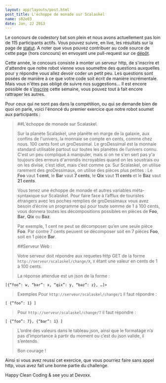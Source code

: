 ```yaml
---
layout: app/layouts/post.html
post_title: L'échoppe de monade sur Scalaskel
name: s02e03
date: Jan, 22 2013
---
```


Le concours de codestory bat son plein et nous avons actuellement pas loin de 115 participants actifs.
Vous pouvez suivre, en live, les résultats sur la page de [statut](http://status.code-story.net/). A noter que vous pouvez contribuer au code source de cette page (hors concours) en envoyant une pull-request sur ce [dépôt](https://github.com/dgageot/code-story-status).

Cette année, le concours consiste à monter un serveur http, de s'inscrire et d'attendre que notre robot vienne vous soumettre des questions auxquelles pour y répondre vous allez devoir coder un petit peu. Les questions sont posées de manière à ce que votre code soit écrit de manière incrémentale. Mais vous n'êtes pas obligé de suivre nos suggestions... Il est encore possible de s'[inscrire](https://docs.google.com/a/xebia.fr/spreadsheet/viewform?formkey=dDdHc3N2V2R1bHRMZHFmOGk3SWZKTmc6MQ#gid=0) cette semaine, vous pouvez tout à fait encore rattraper les autres.

Pour ceux qui ne sont pas dans la compétition, ou qui se demande bien de quoi on parle, voici l'énoncé du premier exercice que notre robot soumet aux participants :

>
> ##L’échoppe de monade sur Scalaskel.
>
> Sur la planète Scalaskel, une planète en marge de la galaxie, aux confins de l'univers, la monnaie se compte en cents, comme chez nous. 100 cents font un groDessimal. Le groDessimal est la monnaie standard utilisable partout sur toutes les planètes de l’univers connu. C'est un peu compliqué à manipuler, mais si on ne s'en sert pas y'a toujours des erreurs d'arrondis incroyables quand on les soustrais ou on les divise, c’est idiot, mais c’est comme ça.  Sur Scalaskel, on utilise rarement des groDessimaux, on utilise des pièces plus petites : Le **Foo** vaut **1 cent**, le **Bar** vaut **7 cents**, le **Qix** vaut **11 cents** et le **Baz** vaut **21 cents**.
>
> Vous tenez une échoppe de monade et autres variables méta-syntaxique sur Scalaskel. Pour faire face à l’afflux de touristes étrangers avec les poches remplies de groDessimaux vous avez besoin d’écrire un programme qui pour toute somme de 1 à 100 cents, vous donnera toutes les décompositions possibles en pièces de **Foo**, **Bar**, **Qix** ou **Baz**.
>
>Par exemple, 1 cent ne peut se décomposer qu’en une seule pièce **Foo**.
>Par contre 7 cents peuvent se décomposer soit en 7 pièces **Foo**, soit en 1 pièce **Bar**.
>
>##Serveur Web :
>
>Votre serveur doit répondre aux requetes http GET de la forme `http://serveur/scalaskel/change/X`, `X` étant une valeur en cents de 1 à 100 cents.
>
>La réponse attendue est un json de la forme :
>
	[{“foo”: w, “bar”: x, “qix”: y, “baz”: z}, …]>
>
>Exemples
>Pour `http://serveur/scalaskel/change/1` il faut répondre :
>
	[ {“foo”: 1} ]
>
>Pour `http://serveur/scalaskel/change/7` il faut répondre :
>
	[ {“foo”: 7}, {“bar”: 1} ]
>
>
>L’ordre des valeurs dans le tableau json, ainsi que le formatage n’a pas d’importance à partir du moment ou c’est du json valide, il s’entends.
>
>Bon courage !
>

Ainsi si vous avez reussi cet exercice, que vous pourriez faire sans appel http, vous avez fait une bonne partie du challenge.

Happy Clean Coding & see you at Devoxx.
